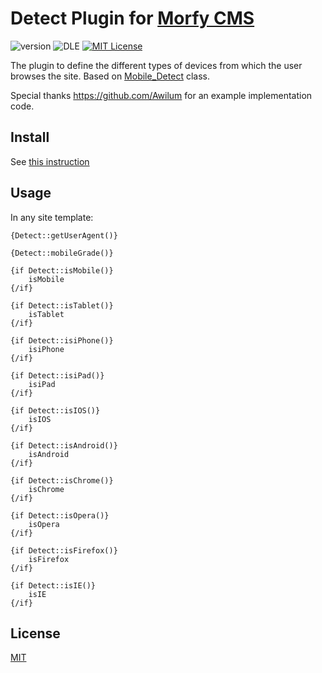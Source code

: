 # Detect Plugin for [Morfy CMS](http://morfy.org/)

![version](https://img.shields.io/badge/version-1.0.0-brightgreen.svg?style=flat-square "Version")
![DLE](https://img.shields.io/badge/Morfy-2.x-green.svg?style=flat-square "Morfy Version")
[![MIT License](https://img.shields.io/badge/license-MIT-blue.svg?style=flat-square)](https://github.com/pafnuty-morfy-plugins/morfy-plugin-detect/blob/master/LICENSE)

The plugin to define the different types of devices from which the user browses the site. Based on [Mobile_Detect](http://mobiledetect.net/) class.

Special thanks https://github.com/Awilum for an example implementation code.


## Install
See [this instruction](http://morfy.org/documentation/plugins/plugins-installation)

## Usage
In any site template:
```smarty
{Detect::getUserAgent()}

{Detect::mobileGrade()}

{if Detect::isMobile()}
    isMobile
{/if}

{if Detect::isTablet()}
    isTablet
{/if}

{if Detect::isiPhone()}
    isiPhone
{/if}

{if Detect::isiPad()}
    isiPad
{/if}

{if Detect::isIOS()}
    isIOS
{/if}

{if Detect::isAndroid()}
    isAndroid
{/if}

{if Detect::isChrome()}
    isChrome
{/if}

{if Detect::isOpera()}
    isOpera
{/if}

{if Detect::isFirefox()}
    isFirefox
{/if}

{if Detect::isIE()}
    isIE
{/if}
```


## License 
[MIT](https://github.com/pafnuty-morfy-plugins/morfy-plugin-detect/blob/master/LICENSE)